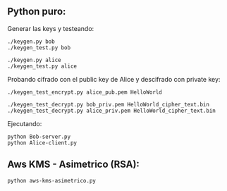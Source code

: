 ## Python puro:
Generar las keys y testeando:
```
./keygen.py bob
./keygen_test.py bob

./keygen.py alice
./keygen_test.py alice
```

Probando cifrado con el public key de Alice y descifrado con private key:
```
./keygen_test_encrypt.py alice_pub.pem HelloWorld

./keygen_test_decrypt.py bob_priv.pem HelloWorld_cipher_text.bin
./keygen_test_decrypt.py alice_priv.pem HelloWorld_cipher_text.bin
```

Ejecutando:
```
python Bob-server.py
python Alice-client.py
```

## Aws KMS - Asimetrico (RSA):
```
python aws-kms-asimetrico.py
```

